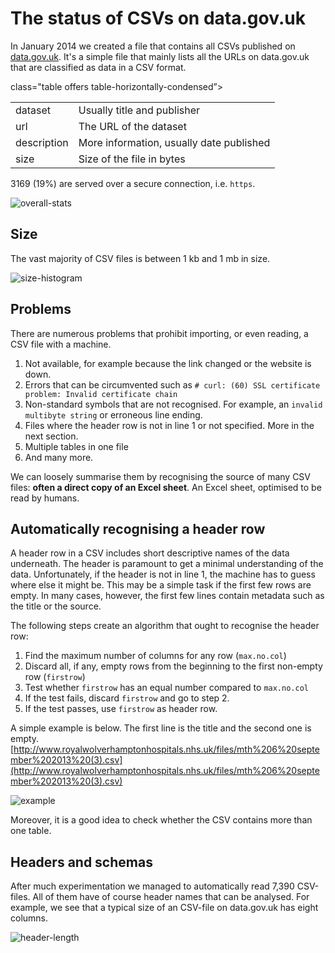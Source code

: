 # The status of CSVs on data.gov.uk

In January 2014 we created a file that contains all CSVs published on [data.gov.uk](http://data.gov.uk). It's a simple file that mainly lists all the URLs on data.gov.uk that are classified as data in a CSV format. 

 
<table> class="table offers table-horizontally-condensed”>
  <tr>
    <td>dataset</td>
    <td>Usually title and publisher</td>
  </tr>
  <tr>
    <td>url</td>
    <td>The URL of the dataset</td>
  </tr>
  <tr>
    <td>description</td>
    <td>More information, usually date published</td>
  </tr>
  <tr>
    <td>size</td>
    <td>Size of the file in bytes</td>
  </tr>
</table>

3169 (19%) are served over a secure connection, i.e. `https`.


![overall-stats](https://raw.github.com/theodi/R-projects/master/csv-stats/graphics/overall-stats.png)


## Size 

The vast majority of CSV files is between 1 kb and 1 mb in size. 

![size-histogram](https://raw.github.com/theodi/R-projects/master/csv-stats/graphics/histogram-size-of-csvs.png)


## Problems

There are numerous problems that prohibit importing, or even reading, a CSV file with a machine. 

1. Not available, for example because the link changed or the website is down.
2. Errors that can be circumvented such as `# curl: (60) SSL certificate problem: Invalid certificate chain`
3. Non-standard symbols that are not recognised. For example, an `invalid multibyte string` or erroneous line ending.
4. Files where the header row is not in line 1 or not specified. More in the next section.
5. Multiple tables in one file
6. And many more.

We can loosely summarise them by recognising the source of many CSV files: **often a direct copy of an Excel sheet**. An Excel sheet, optimised to be read by humans. 


## Automatically recognising a header row

A header row in a CSV includes short descriptive names of the data underneath. The header is paramount to get a minimal understanding of the data. Unfortunately, if the header is not in line 1, the machine has to guess where else it might be. This may be a simple task if the first few rows are empty. In many cases, however, the first few lines contain metadata such as the title or the source.

The following steps create an algorithm that ought to recognise the header row:

1. Find the maximum number of columns for any row (`max.no.col`)
1. Discard all, if any, empty rows from the beginning to the first non-empty row (`firstrow`) 
1. Test whether `firstrow` has an equal number compared to `max.no.col`
1. If the test fails, discard `firstrow` and go to step 2.
1. If the test passes, use `firstrow` as header row. 

A simple example is below. The first line is the title and the second one is empty. 
   [http://www.royalwolverhamptonhospitals.nhs.uk/files/mth%206%20september%202013%20(3).csv](http://www.royalwolverhamptonhospitals.nhs.uk/files/mth%206%20september%202013%20(3).csv)

   ![example](https://raw.github.com/theodi/R-projects/master/csv-stats/graphics/miss-header-example.png)

Moreover, it is a good idea to check whether the CSV contains more than one table.


## Headers and schemas

After much experimentation we managed to automatically read 7,390 CSV-files. All of them have of course header names that can be analysed. For example, we see that a typical size of an CSV-file on data.gov.uk has eight columns.

![header-length](https://raw.github.com/theodi/R-projects/master/csv-stats/graphics/header-length-histogram.png)







 
